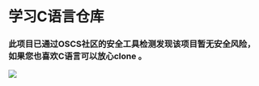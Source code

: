 <h1>学习C语言仓库</h1>

<h3>此项目已通过OSCS社区的安全工具检测发现该项目暂无安全风险，如果您也喜欢C语言可以放心clone 。</h3>
<a href="https://www.murphysec.com/accept?code=4de9f6a8cbf05780fe303018f4e6eb44&type=1&from=2&t=2" alt="Security Status"><img src="https://www.murphysec.com/platform3/v3/badge/1617044144216649728.svg?t=1" /></a>
